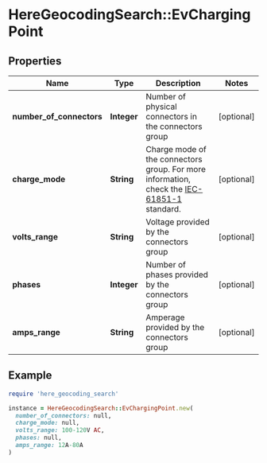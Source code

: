 # HereGeocodingSearch::EvChargingPoint

## Properties

| Name | Type | Description | Notes |
| ---- | ---- | ----------- | ----- |
| **number_of_connectors** | **Integer** | Number of physical connectors in the connectors group | [optional] |
| **charge_mode** | **String** | Charge mode of the connectors group. For more information, check the [IEC-61851-1](https://en.wikipedia.org/w/index.php?title&#x3D;Charging_station&amp;oldid&#x3D;1013010605#IEC-61851-1_Charging_Modes) standard. | [optional] |
| **volts_range** | **String** | Voltage provided by the connectors group | [optional] |
| **phases** | **Integer** | Number of phases provided by the connectors group | [optional] |
| **amps_range** | **String** | Amperage provided by the connectors group | [optional] |

## Example

```ruby
require 'here_geocoding_search'

instance = HereGeocodingSearch::EvChargingPoint.new(
  number_of_connectors: null,
  charge_mode: null,
  volts_range: 100-120V AC,
  phases: null,
  amps_range: 12A-80A
)
```

